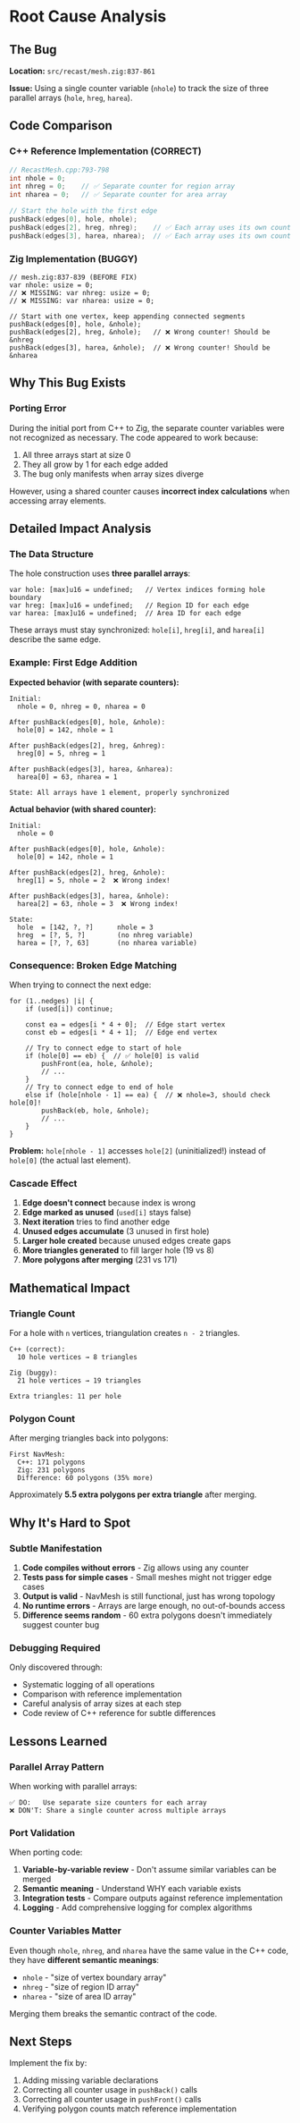 # Root Cause Analysis

## The Bug

**Location:** `src/recast/mesh.zig:837-861`

**Issue:** Using a single counter variable (`nhole`) to track the size of three parallel arrays (`hole`, `hreg`, `harea`).

## Code Comparison

### C++ Reference Implementation (CORRECT)

```cpp
// RecastMesh.cpp:793-798
int nhole = 0;
int nhreg = 0;    // ✅ Separate counter for region array
int nharea = 0;   // ✅ Separate counter for area array

// Start the hole with the first edge
pushBack(edges[0], hole, nhole);
pushBack(edges[2], hreg, nhreg);    // ✅ Each array uses its own counter
pushBack(edges[3], harea, nharea);  // ✅ Each array uses its own counter
```

### Zig Implementation (BUGGY)

```zig
// mesh.zig:837-839 (BEFORE FIX)
var nhole: usize = 0;
// ❌ MISSING: var nhreg: usize = 0;
// ❌ MISSING: var nharea: usize = 0;

// Start with one vertex, keep appending connected segments
pushBack(edges[0], hole, &nhole);
pushBack(edges[2], hreg, &nhole);   // ❌ Wrong counter! Should be &nhreg
pushBack(edges[3], harea, &nhole);  // ❌ Wrong counter! Should be &nharea
```

## Why This Bug Exists

### Porting Error

During the initial port from C++ to Zig, the separate counter variables were not recognized as necessary. The code appeared to work because:
1. All three arrays start at size 0
2. They all grow by 1 for each edge added
3. The bug only manifests when array sizes diverge

However, using a shared counter causes **incorrect index calculations** when accessing array elements.

## Detailed Impact Analysis

### The Data Structure

The hole construction uses **three parallel arrays**:

```zig
var hole: [max]u16 = undefined;   // Vertex indices forming hole boundary
var hreg: [max]u16 = undefined;   // Region ID for each edge
var harea: [max]u16 = undefined;  // Area ID for each edge
```

These arrays must stay synchronized: `hole[i]`, `hreg[i]`, and `harea[i]` describe the same edge.

### Example: First Edge Addition

**Expected behavior (with separate counters):**
```
Initial:
  nhole = 0, nhreg = 0, nharea = 0

After pushBack(edges[0], hole, &nhole):
  hole[0] = 142, nhole = 1

After pushBack(edges[2], hreg, &nhreg):
  hreg[0] = 5, nhreg = 1

After pushBack(edges[3], harea, &nharea):
  harea[0] = 63, nharea = 1

State: All arrays have 1 element, properly synchronized
```

**Actual behavior (with shared counter):**
```
Initial:
  nhole = 0

After pushBack(edges[0], hole, &nhole):
  hole[0] = 142, nhole = 1

After pushBack(edges[2], hreg, &nhole):
  hreg[1] = 5, nhole = 2  ❌ Wrong index!

After pushBack(edges[3], harea, &nhole):
  harea[2] = 63, nhole = 3  ❌ Wrong index!

State:
  hole  = [142, ?, ?]      nhole = 3
  hreg  = [?, 5, ?]        (no nhreg variable)
  harea = [?, ?, 63]       (no nharea variable)
```

### Consequence: Broken Edge Matching

When trying to connect the next edge:

```zig
for (1..nedges) |i| {
    if (used[i]) continue;

    const ea = edges[i * 4 + 0];  // Edge start vertex
    const eb = edges[i * 4 + 1];  // Edge end vertex

    // Try to connect edge to start of hole
    if (hole[0] == eb) {  // ✅ hole[0] is valid
        pushFront(ea, hole, &nhole);
        // ...
    }
    // Try to connect edge to end of hole
    else if (hole[nhole - 1] == ea) {  // ❌ nhole=3, should check hole[0]!
        pushBack(eb, hole, &nhole);
        // ...
    }
}
```

**Problem:** `hole[nhole - 1]` accesses `hole[2]` (uninitialized!) instead of `hole[0]` (the actual last element).

### Cascade Effect

1. **Edge doesn't connect** because index is wrong
2. **Edge marked as unused** (`used[i]` stays false)
3. **Next iteration** tries to find another edge
4. **Unused edges accumulate** (3 unused in first hole)
5. **Larger hole created** because unused edges create gaps
6. **More triangles generated** to fill larger hole (19 vs 8)
7. **More polygons after merging** (231 vs 171)

## Mathematical Impact

### Triangle Count

For a hole with `n` vertices, triangulation creates `n - 2` triangles.

```
C++ (correct):
  10 hole vertices → 8 triangles

Zig (buggy):
  21 hole vertices → 19 triangles

Extra triangles: 11 per hole
```

### Polygon Count

After merging triangles back into polygons:

```
First NavMesh:
  C++: 171 polygons
  Zig: 231 polygons
  Difference: 60 polygons (35% more)
```

Approximately **5.5 extra polygons per extra triangle** after merging.

## Why It's Hard to Spot

### Subtle Manifestation

1. **Code compiles without errors** - Zig allows using any counter
2. **Tests pass for simple cases** - Small meshes might not trigger edge cases
3. **Output is valid** - NavMesh is still functional, just has wrong topology
4. **No runtime errors** - Arrays are large enough, no out-of-bounds access
5. **Difference seems random** - 60 extra polygons doesn't immediately suggest counter bug

### Debugging Required

Only discovered through:
- Systematic logging of all operations
- Comparison with reference implementation
- Careful analysis of array sizes at each step
- Code review of C++ reference for subtle differences

## Lessons Learned

### Parallel Array Pattern

When working with parallel arrays:
```
✅ DO:   Use separate size counters for each array
❌ DON'T: Share a single counter across multiple arrays
```

### Port Validation

When porting code:
1. **Variable-by-variable review** - Don't assume similar variables can be merged
2. **Semantic meaning** - Understand WHY each variable exists
3. **Integration tests** - Compare outputs against reference implementation
4. **Logging** - Add comprehensive logging for complex algorithms

### Counter Variables Matter

Even though `nhole`, `nhreg`, and `nharea` have the same value in the C++ code, they have **different semantic meanings**:
- `nhole` - "size of vertex boundary array"
- `nhreg` - "size of region ID array"
- `nharea` - "size of area ID array"

Merging them breaks the semantic contract of the code.

## Next Steps

Implement the fix by:
1. Adding missing variable declarations
2. Correcting all counter usage in `pushBack()` calls
3. Correcting all counter usage in `pushFront()` calls
4. Verifying polygon counts match reference implementation

